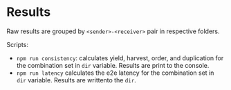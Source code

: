 # Results

Raw results are grouped by `<sender>-<receiver>` pair in respective folders.

Scripts:

- `npm run consistency`: calculates yield, harvest, order, and duplication for the combination set in `dir` variable. Results are print to the console.
- `npm run latency` calculates the e2e latency for the combination set in `dir` variable. Results are writtento the `dir`.
